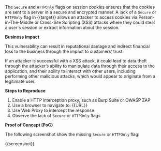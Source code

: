 The `Secure` and `HTTPOnly` flags on session cookies ensures that the cookies are sent to a server in a secure and encrypted manner. A lack of a `Secure` or `HTTPOnly` flag in {{target}} allows an attacker to access cookies via Person-in-The-Middle or Cross-Site Scripting (XSS) attacks where they could steal a user's session or extract information about the session.

**Business Impact**

This vulnerability can result in reputational damage and indirect financial loss to the business through the impact to customers’ trust.

If an attacker is successful with a XSS attack, it could lead to data theft through the attacker’s ability to manipulate data through their access to the application, and their ability to interact with other users, including performing other malicious attacks, which would appear to originate from a legitimate user.

**Steps to Reproduce**

1. Enable a HTTP interception proxy, such as Burp Suite or OWASP ZAP
1. Use a browser to navigate to: {{URL}}
1. Use Web Proxy to intercept the response
1. Observe the lack of `Secure` or `HTTPOnly` flags

**Proof of Concept (PoC)**

The following screenshot show the missing `Secure` or `HTTPOnly` flag:

{{screenshot}}
